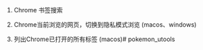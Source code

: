 1. Chrome 书签搜索

2. Chrome当前浏览的网页，切换到隐私模式浏览 (macos、windows)

3. 列出Chrome已打开的所有标签 (macos)# pokemon_utools
